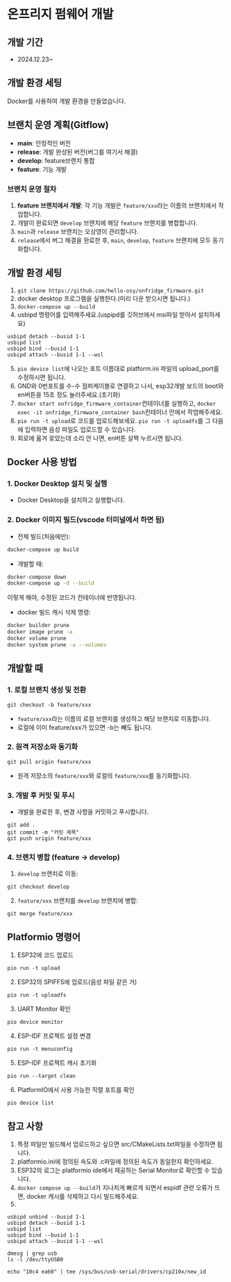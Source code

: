 # 온프리지 펌웨어 개발

## 개발 기간

- 2024.12.23~

## 개발 환경 세팅

Docker를 사용하여 개발 환경을 만들었습니다.

## 브랜치 운영 계획(Gitflow)

- **main**: 안정적인 버전
- **release**: 개발 완성된 버전(버그를 여기서 해결)
- **develop**: feature브랜치 통합
- **feature**: 기능 개발

### 브랜치 운영 절차

1. **feature 브랜치에서 개발**: 각 기능 개발은 `feature/xxx`라는 이름의 브랜치에서 작업합니다.
2. 개발이 완료되면 `develop` 브랜치에 해당 `feature` 브랜치를 병합합니다.
3. `main`과 `release` 브랜치는 오상영이 관리합니다.
4. `release`에서 버그 해결을 완료한 후, `main`, `develop`, `feature` 브랜치에 모두 동기화합니다.

## 개발 환경 세팅

1. ```git clone https://github.com/hello-osy/onfridge_firmware.git```
2. docker desktop 프로그램을 실행한다.(미리 다운 받으시면 됩니다.)
3. ```docker-compose up --build```
4. usbipd 명령어를 입력해주세요.(uspipd를 깃허브에서 msi파일 받아서 설치하세요)
```usbipd unbind --busid 1-1
usbipd detach --busid 1-1
usbipd list
usbipd bind --busid 1-1   
usbipd attach --busid 1-1 --wsl
```

5. ```pio device list```에 나오는 포트 이름대로 platform.ini 파일의 upload_port를 수정하시면 됩니다.
6. GND와 0번포트를 수-수 점퍼케이블로 연결하고 나서, esp32개발 보드의 boot와 en버튼을 15초 정도 눌러주세요.(초기화)
7. ```docker start onfridge_firmware_container```컨테이너를 실행하고, 
```docker exec -it onfridge_firmware_container bash```컨테이너 안에서 작업해주세요.
8. ```pio run -t upload```로 코드를 업로드해보세요. ```pio run -t uploadfs```를 그 다음에 입력하면 음성 파일도 업로드할 수 있습니다. 
9. 회로에 옮겨 꽂았는데 소리 안 나면, en버튼 살짝 누르시면 됩니다.

## Docker 사용 방법

### 1. Docker Desktop 설치 및 실행

- Docker Desktop을 설치하고 실행합니다.

### 2. Docker 이미지 빌드(vscode 터미널에서 하면 됨)

- 전체 빌드(처음에만):

```bash
docker-compose up build
```

- 개발할 때:

```bash
docker-compose down
docker-compose up -d --build
```
이렇게 해야, 수정된 코드가 컨테이너에 반영됩니다.

- docker 빌드 캐시 삭제 명령:
```bash
docker builder prune
docker image prune -a
docker volume prune
docker system prune -a --volumes
```

## 개발할 때

### 1. 로컬 브랜치 생성 및 전환

```
git checkout -b feature/xxx
```

- `feature/xxx`라는 이름의 로컬 브랜치를 생성하고 해당 브랜치로 이동합니다.
- 로컬에 이미 feature/xxx가 있으면 -b는 빼도 됩니다.

### 2. 원격 저장소와 동기화

```
git pull origin feature/xxx
```

- 원격 저장소의 `feature/xxx`와 로컬의 `feature/xxx`를 동기화합니다.

### 3. 개발 후 커밋 및 푸시

- 개발을 완료한 후, 변경 사항을 커밋하고 푸시합니다.

```
git add .
git commit -m "커밋 제목"
git push origin feature/xxx
```

### 4. 브랜치 병합 (feature → develop)

1. `develop` 브랜치로 이동:

```
git checkout develop
```

2. `feature/xxx` 브랜치를 `develop` 브랜치에 병합:

```
git merge feature/xxx
```

## Platformio 명령어

1. ESP32에 코드 업로드

```
pio run -t upload
```

2. ESP32의 SPIFFS에 업로드(음성 파일 같은 거)

```
pio run -t uploadfs
```

3. UART Monitor 확인

```
pio device monitor
```

4. ESP-IDF 프로젝트 설정 변경

```
pio run -t menuconfig
```

5. ESP-IDF 프로젝트 캐시 초기화

```
pio run --target clean
```

6. PlatformIO에서 사용 가능한 직렬 포트를 확인
```
pio device list
```

## 참고 사항

1. 특정 파일만 빌드해서 업로드하고 싶으면 src/CMakeLists.txt파일을 수정하면 됩니다.
2. platformio.ini에 정의된 속도와 .c파일에 정의된 속도가 동일한지 확인하세요.
3. ESP32의 로그는 platformio ide에서 제공하는 Serial Monitor로 확인할 수 있습니다.
4. ```docker compose up --build```가 지나치게 빠르게 되면서 espidf 관련 오류가 뜨면, docker 캐시를 삭제하고 다시 빌드해주세요.
5. 
```
usbipd unbind --busid 1-1
usbipd detach --busid 1-1
usbipd list
usbipd bind --busid 1-1   
usbipd attach --busid 1-1 --wsl

dmesg | grep usb
ls -l /dev/ttyUSB0

echo "10c4 ea60" | tee /sys/bus/usb-serial/drivers/cp210x/new_id
```